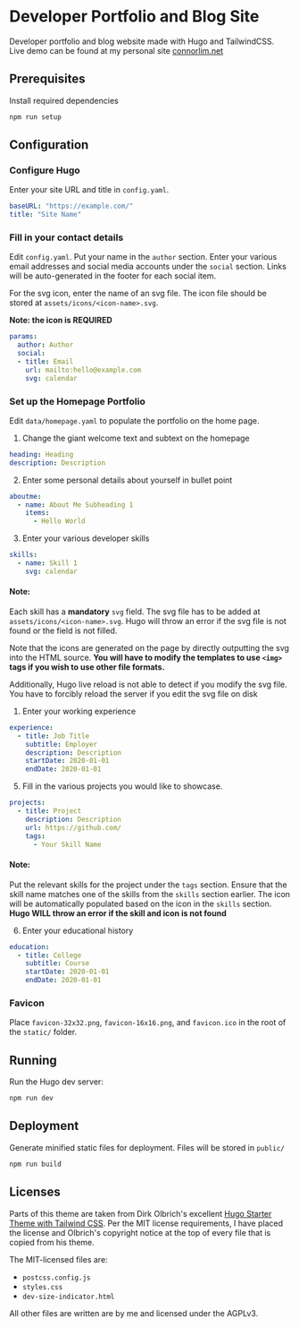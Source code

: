 # Developer Portfolio and Blog Site
Developer portfolio and blog website made with Hugo and TailwindCSS. Live demo can be found at my personal site [connorlim.net](https://connorlim.net/)

## Prerequisites
Install required dependencies
```bash
npm run setup
```

## Configuration

### Configure Hugo
Enter your site URL and title in `config.yaml`.

```yaml
baseURL: "https://example.com/"
title: "Site Name"
```

### Fill in your contact details
Edit `config.yaml`. Put your name in the `author` section. Enter your various email addresses and social media accounts under the `social` section. Links will be auto-generated in the footer for each social item.

For the svg icon, enter the name of an svg file. The icon file should be stored at `assets/icons/<icon-name>.svg`.

**Note: the icon is REQUIRED**

```yaml
params:
  author: Author
  social:
  - title: Email
    url: mailto:hello@example.com
    svg: calendar
```

### Set up the Homepage Portfolio
Edit `data/homepage.yaml` to populate the portfolio on the home page.

1. Change the giant welcome text and subtext on the homepage
```yaml
heading: Heading
description: Description
```

2. Enter some personal details about yourself in bullet point
```yaml
aboutme:
  - name: About Me Subheading 1
    items:
      - Hello World
```

3. Enter your various developer skills
```yaml
skills:
  - name: Skill 1
    svg: calendar
```
#### Note:
Each skill has a **mandatory** `svg` field. The svg file has to be added at `assets/icons/<icon-name>.svg`. Hugo will throw an error if the svg file is not found or the field is not filled.

Note that the icons are generated on the page by directly outputting the svg into the HTML source. **You will have to modify the templates to use `<img>` tags if you wish to use other file formats.**

Additionally, Hugo live reload is not able to detect if you modify the svg file. You have to forcibly reload the server if you edit the svg file on disk

1. Enter your working experience
```yaml
experience:
  - title: Job Title
    subtitle: Employer
    description: Description
    startDate: 2020-01-01
    endDate: 2020-01-01
```

5. Fill in the various projects you would like to showcase. 
```yaml
projects:
  - title: Project
    description: Description
    url: https://github.com/
    tags: 
      - Your Skill Name
```
#### Note:
Put the relevant skills for the project under the `tags` section. Ensure that the skill name matches one of the skills from the `skills` section earlier. The icon will be automatically populated based on the icon in the `skills` section. **Hugo WILL throw an error if the skill and icon is not found**

6. Enter your educational history
```yaml
education:
  - title: College
    subtitle: Course
    startDate: 2020-01-01
    endDate: 2020-01-01
```

### Favicon
Place `favicon-32x32.png`, `favicon-16x16.png`, and `favicon.ico` in the root of the `static/` folder.


## Running
Run the Hugo dev server:
```bash
npm run dev
```

## Deployment
Generate minified static files for deployment. Files will be stored in `public/`
```bash
npm run build
```

## Licenses
Parts of this theme are taken from Dirk Olbrich's excellent [Hugo Starter Theme with Tailwind CSS](https://github.com/dirkolbrich/hugo-theme-tailwindcss-starter). Per the MIT license requirements, I have placed the license and Olbrich's copyright notice at the top of every file that is copied from his theme.

The MIT-licensed files are:
- `postcss.config.js`
- `styles.css`
- `dev-size-indicator.html`

All other files are written are by me and licensed under the AGPLv3.